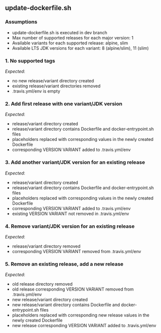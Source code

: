 ## update-dockerfile.sh

### Assumptions
- update-dockerfile.sh is executed in dev branch
- Max number of supported releases for each major version: 1
- Available variants for each supported release: alpine, slim
- Available LTS JDK versions for each variant: 8 (alpine/slim), 11 (slim)

### 1. No supported tags
*Expected*:
- no new release/variant directory created
- existing release/variant directories removed
- .travis.yml/env is empty

### 2. Add first release with one variant/JDK version
*Expected*:
- release/variant directory created
- release/variant directory contains Dockerfile and docker-entrypoint.sh files
- placeholders replaced with corresponding values in the newly created Dockerfile
- corresponding VERSION VARIANT added to .travis.yml/env

### 3. Add another variant/JDK version for an existing release
*Expected*:
- release/variant directory created
- release/variant directory contains Dockerfile and docker-entrypoint.sh files
- placeholders replaced with corresponding values in the newly created Dockerfile
- corresponding VERSION VARIANT added to .travis.yml/env
- existing VERSION VARIANT not removed in .travis.yml/env

### 4. Remove variant/JDK version for an existing release
*Expected*:
- release/variant directory removed
- corresponding VERSION VARIANT removed from .travis.yml/env

### 5. Remove an existing release, add a new release
*Expected*:
- old release directory removed
- old release corresponding VERSION VARIANT removed from .travis.yml/env
- new release/variant directory created
- new release/variant directory contains Dockerfile and docker-entrypoint.sh files
- placeholders replaced with corresponding new release values in the newly created Dockerfile
- new release corresponding VERSION VARIANT added to .travis.yml/env
